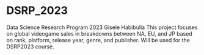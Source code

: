 # DSRP_2023
Data Science Research Program 2023
Gisele Habibulla 
This project focuses on global videogame sales in breakdowns between NA, EU, and JP based on rank, platform, release year, genre, and publisher. 
Will be used for the DSRP2023 course. 
